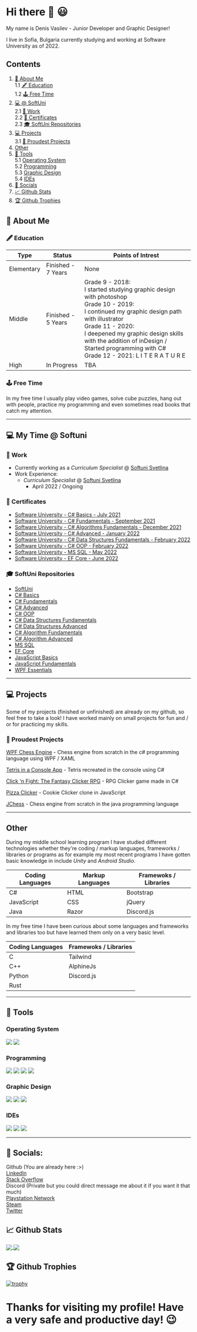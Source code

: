# Hi there :wave: :smiley:
My name is Denis Vasilev - Junior Developer and Graphic Designer! 

I live in Sofia, Bulgaria currently studying and working at Software University as of 2022.

## Contents
1. [:green_book: About Me](#green_book-about-me)  
  1.1 [:fountain_pen: Education](#fountain_pen-education)  
  1.2 [:joystick: Free Time](#joystick-free-time)  
2. [:computer: @ SoftUni](#computer-my-time--softuni)  
  2.1 [:construction_worker: Work](#construction_worker-work)  
  2.2 [:bookmark_tabs: Certificates](#bookmark_tabs-certificates)  
  2.3 [:mortar_board: SoftUni Repositories](#mortar_board-softuni-repositories)  
3. [:computer: Projects](#computer-projects)  
  3.1 [:1st_place_medal: Proudest Projects](#1st_place_medal-proudest-projects)  
4. [Other](#other)
5. [:wrench: Tools](#wrench-tools)  
  5.1 [Operating System](#operating-system)  
  5.2 [Programming](#programming)  
  5.3 [Graphic Design](#graphic-design)  
  5.4 [IDEs](#ides)  
6. [:iphone: Socials](#iphone-socials)  
7. [:chart_with_upwards_trend: Github Stats](#chart_with_upwards_trend-github-stats)
8. [:trophy: Github Trophies](#trophy-github-trophies)

## :green_book: About Me

### :fountain_pen: Education

| Type | Status | Points of Intrest |
| ---- | ------ | ------------------ |
| Elementary | Finished - 7 Years | None |
| Middle | Finished - 5 Years | Grade 9 - 2018:<br />I started studying graphic design with photoshop<br />Grade 10 - 2019:<br />I continued my graphic design path with illustrator<br />Grade 11 - 2020:<br />I deepened my graphic design skills with the addition of inDesign / Started programming with C#<br />Grade 12 - 2021: L I T E R A T U R E |
| High | In Progress | TBA |

### :joystick: Free Time
In my free time I usually play video games, solve cube puzzles, hang out with people, practice my programming and even sometimes read books that catch my attention. 

---

## :computer: My Time @ Softuni

### :construction_worker: Work
* Currently working as a *Curriculum Specialist* @ [Softuni Svetlina](https://svetlina.softuni.bg/)
* Work Experience:
  * *Curriculum Specialist* @ [Softuni Svetlina](https://svetlina.softuni.bg/) 
    * April 2022 / Ongoing

### :bookmark_tabs: Certificates
* [Software University - C# Basics - July 2021](https://softuni.bg/certificates/details/112260/58fd4d38)
* [Software University - C# Fundamentals - September 2021](https://softuni.bg/certificates/details/119944/4c692338)
* [Software University - C# Algorithms Fundamentals - December 2021](https://softuni.bg/certificates/details/123073/ced81e47)
* [Software University - C# Advanced - January 2022](https://softuni.bg/certificates/details/123677/93a93ca5)
* [Software University - C# Data Structures Fundamentals - February 2022](https://softuni.bg/certificates/details/127938/164b87e7)
* [Software University - C# OOP - February 2022](https://softuni.bg/certificates/details/131010/c54612b6)
* [Software University - MS SQL - May 2022](https://softuni.bg/certificates/details/134968/6699df29)
* [Software University - EF Core - June 2022](https://softuni.bg/certificates/details/138414/5c455176)

### :mortar_board: SoftUni Repositories
* [SoftUni](https://github.com/vassdeniss/software-university-courses)
* [C# Basics](https://github.com/vassdeniss/software-university-courses/tree/master/csharp-basics)
* [C# Fundamentals](https://github.com/vassdeniss/software-university-courses/tree/master/csharp-fundamentals)
* [C# Advanced](https://github.com/vassdeniss/software-university-courses/tree/master/csharp-advanced)
* [C# OOP](https://github.com/vassdeniss/software-university-courses/tree/master/csharp-oop)
* [C# Data Structures Fundamentals](https://github.com/vassdeniss/software-university-courses/tree/master/csharp-data-structures-fundamentals)
* [C# Data Structures Advanced](https://github.com/vassdeniss/software-university-courses/tree/master/csharp-data-structures-advanced)
* [C# Algorithm Fundamentals](https://github.com/vassdeniss/software-university-courses/tree/master/csharp-algorithms-fundamentals)
* [C# Algorithm Advanced](https://github.com/vassdeniss/software-university-courses/tree/master/csharp-algorithms-advanced)
* [MS SQL](https://github.com/vassdeniss/software-university-courses/tree/master/mssql)
* [EF Core](https://github.com/vassdeniss/software-university-courses/tree/master/ef-core)
* [JavaScript Basics](https://github.com/vassdeniss/software-university-courses/tree/master/js-basics)
* [JavaScript Fundamentals](https://github.com/vassdeniss/software-university-courses/tree/master/js-fundamentals)
* [WPF Essentials](https://github.com/vassdeniss/Chess-Engine-Wpf)

---

## :computer: Projects 
Some of my projects (finished or unfinished) are already on my github, so feel free to take a look! I have worked mainly on small projects for fun and / or for practicing my skills. 

### :1st_place_medal: Proudest Projects
[WPF Chess Engine](https://github.com/vassdeniss/Chess-Engine-Wpf) - Chess engine from scratch in the c# programming language using WPF / XAML

[Tetris in a Console App](https://github.com/vassdeniss/tetris-game-cs-console-app) - Tetris recreated in the console using C#

[Click 'n Fight: The Fantasy Clicker RPG](https://vassdeniss.github.io/clicknfight/) - RPG Clicker game made in C#

[Pizza Clicker](https://github.com/vassdeniss/pizzaclicker) - Cookie Clicker clone in JavaScript

[JChess](https://github.com/vassdeniss/JavaChessGame) - Chess engine from scratch in the java programming language

---

## Other

During my middle school learning program I have studied different technologies whether they're coding / markup languages, frameworks / libraries or programs as for example my most recent programs I have gotten basic knowledge in include *Unity* and *Android Studio*.

| Coding Languages | Markup Languages | Framewoks / Libraries |
|------------------|------------------|-----------------------|
| C#               | HTML             | Bootstrap             |
| JavaScript       | CSS              | jQuery                |
| Java             | Razor            | Discord.js            |

In my free time I have been curious about some languages and frameworks and libraries too but have learned them only on a very basic level.

| Coding Languages | Framewoks / Libraries |
|------------------|-----------------------|
| C                | Tailwind              |
| C++              | AlphineJs             |
| Python           | Discord.js            |
| Rust             |                       |

---

## :wrench: Tools 
### Operating System
![](https://img.shields.io/static/v1?label=OS&message=Windows&color=orange&style=plastic&logo=Windows)
![](https://img.shields.io/static/v1?label=OS&message=MacOS&color=orange&style=plastic&logo=macOS)

### Programming
![](https://img.shields.io/static/v1?label=Code&message=CSharp&color=orange&style=plastic&logo=C-sharp)
![](https://img.shields.io/static/v1?label=Code&message=JavaScript&color=orange&style=plastic&logo=JavaScript)
![](https://img.shields.io/static/v1?label=Code&message=Java&color=orange&style=plastic&logo=Java)
![](https://img.shields.io/static/v1?label=Library&message=Discord.js&color=orange&style=plastic&logo=Discord)

### Graphic Design
![](https://img.shields.io/static/v1?label=Program&message=Photosho&color=orange&style=plastic&logo=adobe-photoshop)
![](https://img.shields.io/static/v1?label=Program&message=Illustrator&color=orange&style=plastic&logo=adobe-illustrator)
![](https://img.shields.io/static/v1?label=Program&message=InDesign&color=orange&style=plastic&logo=adobe-inDesign)

### IDEs
![](https://img.shields.io/static/v1?label=IDE&message=Visual%20Studio&color=orange&style=plastic&logo=visual-studio)
![](https://img.shields.io/static/v1?label=IDE&message=Visual%20Studio%20Code&color=orange&style=plastic&logo=visual-studio-code)
![](https://img.shields.io/static/v1?label=IDE&message=IntelliJ%20IDEA&color=orange&style=plastic&logo=IntelliJ-IDEA)

---

## :iphone: Socials:
Github (You are already here :>)  
[LinkedIn](https://www.linkedin.com/in/denis-vasilev-vassdeniss/)  
[Stack Overflow](https://stackoverflow.com/users/15445509/vassdeniss)  
Discord (Private but you could direct message me about it if you want it that much)  
[Playstation Network](https://psnprofiles.com/vassdeniss)  
[Steam](https://steamcommunity.com/id/tmmthegamer/)  
[Twitter](https://twitter.com/vassdeniss)  

## :chart_with_upwards_trend: Github Stats
<a href="https://github.com/vassdeniss/vassdeniss">
  <img align="center" src="https://github-readme-stats.vercel.app/api?username=vassdeniss&line_height=27&count_private=true&show_icons=true&theme=great-gatsby&include_all_commits=true" />
</a>
<a href="https://github.com/vassdeniss/vassdeniss">
  <img align="center" src="https://github-readme-stats.vercel.app/api/top-langs/?username=vassdeniss&theme=chartreuse-dark&langs_count=3&hide=scss,less" />
</a>

## :trophy: Github Trophies
[![trophy](https://github-profile-trophy.vercel.app/?username=vassdeniss&theme=monokai&column=3&margin-w=15&margin-h=15)](https://github.com/ryo-ma/github-profile-trophy)

# Thanks for visiting my profile! Have a very safe and productive day! :wink:

<!--
**vassdeniss/vassdeniss** is a ✨ _special_ ✨ repository because its `README.md` (this file) appears on your GitHub profile.

Here are some ideas to get you started:

- 🔭 I’m currently working on ...
- 🌱 I’m currently learning ...
- 👯 I’m looking to collaborate on ...
- 🤔 I’m looking for help with ...
- 💬 Ask me about ...
- 📫 How to reach me: ...
- 😄 Pronouns: ...
- ⚡ Fun fact: ...
-->
